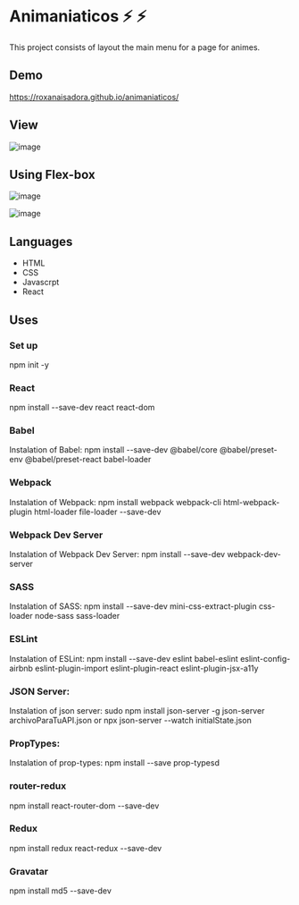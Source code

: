 # Animaniaticos :zap: :zap:

This project consists of layout the main menu for a page for animes.

## Demo

https://roxanaisadora.github.io/animaniaticos/

## View 

![image](https://user-images.githubusercontent.com/58452664/90177165-c38b0e00-dd6f-11ea-974a-6b7c06419432.png)

## Using Flex-box

![image](https://user-images.githubusercontent.com/58452664/90177231-dd2c5580-dd6f-11ea-9468-b524854f882b.png)


![image](https://user-images.githubusercontent.com/58452664/90177268-ecab9e80-dd6f-11ea-9525-30cd916b6418.png)

## Languages

* HTML 
* CSS
* Javascrpt 
* React

## Uses
### Set up
npm init -y

### React
npm install --save-dev react react-dom

### Babel

Instalation of Babel:
npm install --save-dev @babel/core @babel/preset-env @babel/preset-react babel-loader

### Webpack

Instalation of Webpack: 
npm install webpack webpack-cli html-webpack-plugin html-loader file-loader --save-dev

### Webpack Dev Server

Instalation of Webpack Dev Server:
npm install --save-dev webpack-dev-server

### SASS

Instalation of SASS:
npm install --save-dev mini-css-extract-plugin css-loader node-sass sass-loader

### ESLint

Instalation of ESLint:
npm install --save-dev eslint babel-eslint eslint-config-airbnb eslint-plugin-import eslint-plugin-react eslint-plugin-jsx-a11y

### JSON Server:
Instalation of json server:
sudo npm install json-server -g
json-server archivoParaTuAPI.json 
or
npx json-server --watch initialState.json

### PropTypes:
Instalation of prop-types:
npm install --save prop-typesd

### router-redux
npm install react-router-dom --save-dev

### Redux
npm install redux react-redux --save-dev

### Gravatar
npm install md5 --save-dev